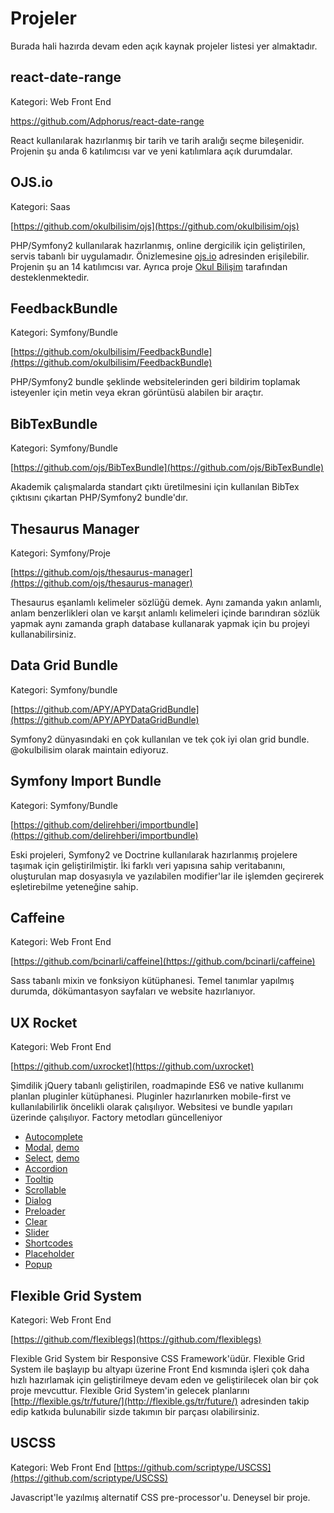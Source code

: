 # Projeler

Burada hali hazırda devam eden açık kaynak projeler listesi yer almaktadır.

## react-date-range

Kategori: Web Front End

https://github.com/Adphorus/react-date-range

React kullanılarak hazırlanmış bir tarih ve tarih aralığı seçme bileşenidir. Projenin şu anda 6 katılımcısı var ve yeni katılımlara açık durumdalar.

## OJS.io

Kategori: Saas

[https://github.com/okulbilisim/ojs](https://github.com/okulbilisim/ojs)

PHP/Symfony2 kullanılarak hazırlanmış, online dergicilik için geliştirilen, servis tabanlı bir uygulamadır. Önizlemesine [ojs.io](http://ojs.io) adresinden erişilebilir. Projenin şu an 14 katılımcısı var. Ayrıca proje [Okul Bilişim](http://okulbilisim.com) tarafından desteklenmektedir.

## FeedbackBundle

Kategori: Symfony/Bundle

[https://github.com/okulbilisim/FeedbackBundle](https://github.com/okulbilisim/FeedbackBundle)

PHP/Symfony2 bundle şeklinde websitelerinden geri bildirim toplamak isteyenler için metin veya ekran görüntüsü alabilen bir araçtır.

## BibTexBundle

Kategori: Symfony/Bundle

[https://github.com/ojs/BibTexBundle](https://github.com/ojs/BibTexBundle)

Akademik çalışmalarda standart çıktı üretilmesini için kullanılan BibTex çıktısını çıkartan PHP/Symfony2 bundle'dır.

## Thesaurus Manager

Kategori: Symfony/Proje

[https://github.com/ojs/thesaurus-manager](https://github.com/ojs/thesaurus-manager)

Thesaurus eşanlamlı kelimeler sözlüğü demek. Aynı zamanda yakın anlamlı, anlam benzerlikleri olan ve karşıt anlamlı kelimeleri içinde barındıran sözlük yapmak aynı zamanda graph database kullanarak yapmak için bu projeyi kullanabilirsiniz.


## Data Grid Bundle

Kategori: Symfony/bundle

[https://github.com/APY/APYDataGridBundle](https://github.com/APY/APYDataGridBundle)

Symfony2 dünyasındaki en çok kullanılan ve tek çok iyi olan grid bundle. @okulbilisim olarak maintain ediyoruz.


## Symfony Import Bundle

Kategori: Symfony/Bundle

[https://github.com/delirehberi/importbundle](https://github.com/delirehberi/importbundle)

Eski projeleri, Symfony2 ve Doctrine kullanılarak hazırlanmış projelere taşımak için geliştirilmiştir. İki farklı veri yapısına sahip veritabanını, oluşturulan map dosyasıyla ve yazılabilen modifier'lar ile işlemden geçirerek eşletirebilme yeteneğine sahip.

## Caffeine

Kategori: Web Front End

[https://github.com/bcinarli/caffeine](https://github.com/bcinarli/caffeine)

Sass tabanlı mixin ve fonksiyon kütüphanesi. Temel tanımlar yapılmış durumda, dökümantasyon sayfaları ve website hazırlanıyor.

## UX Rocket

Kategori: Web Front End

[https://github.com/uxrocket](https://github.com/uxrocket)

Şimdilik jQuery tabanlı geliştirilen, roadmapinde ES6 ve native kullanımı planlan pluginler kütüphanesi. Pluginler hazırlanırken mobile-first ve kullanılabilirlik öncelikli olarak çalışılıyor. Websitesi ve bundle yapıları üzerinde çalışılıyor. Factory metodları güncelleniyor

* [Autocomplete](https://github.com/uxrocket/uxrocket.autocomplete)
* [Modal](https://github.com/uxrocket/uxrocket.modal), [demo](https://uxrocket.github.io/uxrocket.modal)
* [Select](https://github.com/uxrocket/uxrocket.select), [demo](https://uxrocket.github.io/uxrocket.select)
* [Accordion](https://github.com/uxrocket/uxrocket.accordion)
* [Tooltip](https://github.com/uxrocket/uxrocket.tooltip)
* [Scrollable](https://github.com/uxrocket/uxrocket.scrollable)
* [Dialog](https://github.com/uxrocket/uxrocket.dialog)
* [Preloader](https://github.com/uxrocket/uxrocket.preloader)
* [Clear](https://github.com/uxrocket/uxrocket.clear)
* [Slider](https://github.com/uxrocket/uxrocket.rotator)
* [Shortcodes](https://github.com/uxrocket/uxrocket.shortcodes)
* [Placeholder](https://github.com/uxrocket/uxrocket.placeholder)
* [Popup](https://github.com/uxrocket/uxrocket.popup)

## Flexible Grid System

Kategori: Web Front End

[https://github.com/flexiblegs](https://github.com/flexiblegs)

Flexible Grid System bir Responsive CSS Framework'üdür. Flexible Grid System ile başlayıp bu altyapı üzerine Front End kısmında işleri çok daha hızlı hazırlamak için geliştirilmeye devam eden ve geliştirilecek olan bir çok proje mevcuttur. Flexible Grid System'in gelecek planlarını [http://flexible.gs/tr/future/](http://flexible.gs/tr/future/) adresinden takip edip katkıda bulunabilir sizde takımın bir parçası olabilirsiniz.

## USCSS

Kategori: Web Front End
[https://github.com/scriptype/USCSS](https://github.com/scriptype/USCSS)

Javascript'le yazılmış alternatif CSS pre-processor'u. Deneysel bir proje.
